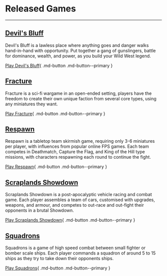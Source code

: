 # Released Games

---

## [Devil's Bluff](devils-bluff/introduction.md)

Devil's Bluff is a lawless place where anything goes and danger walks hand-in-hand with opportunity. Put together a gang of gunslingers, battle for dominance, wealth, and power, as you build your Wild West legend.

[Play Devil's Bluff](devils-bluff/introduction.md){ .md-button .md-button--primary }

## [Fracture](fracture/introduction.md)

Fracture is a sci-fi wargame in an open-ended setting, players have the freedom to create their own unique faction from several core types, using any miniatures they want.

[Play Fracture](fracture/introduction.md){ .md-button .md-button--primary }

## [Respawn](respawn/introduction.md)

Respawn is a tabletop team skirmish game, requiring only 3-6 miniatures per player, with influences from popular online FPS games. Each team competes in Deathmatch, Capture the Flag, and King of the Hill type missions, with characters respawning each round to continue the fight.

[Play Respawn](respawn/introduction.md){ .md-button .md-button--primary }

## [Scraplands Showdown](scraplands/introduction.md)

Scraplands Showdown is a post-apocalyptic vehicle racing and combat game. Each player assembles a team of cars, customised with upgrades, weapons, and armour, and competes to out-race and out-fight their opponents in a brutal Showdown.

[Play Scraplands Showdown](scraplands/introduction.md){ .md-button .md-button--primary }

## [Squadrons](squadrons/introduction.md)

Squadrons is a game of high speed combat between small fighter or bomber scale ships. Each player commands a squadron of around 5 to 15 ships as they try to take down their opponents ships.

[Play Squadrons](squadrons/introduction.md){ .md-button .md-button--primary }